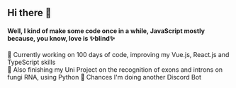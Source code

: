 ## Hi there 🖖
#### Well, I kind of make some code once in a while, JavaScript mostly because, you know, love is ✨blind✨
🌿 Currently working on 100 days of code, improving my Vue.js, React.js and TypeScript skills <br>
🍄 Also finishing my Uni Project on the recognition of exons and introns on fungi RNA, using Python
🤖 Chances I'm doing another Discord Bot


<!--
**sarahanduca/sarahanduca** is a ✨ _special_ ✨ repository because its `README.md` (this file) appears on your GitHub profile.

Here are some ideas to get you started:

- 🔭 I’m currently working on ...
- 🌱 I’m currently learning ...
- 👯 I’m looking to collaborate on ...
- 🤔 I’m looking for help with ...
- 💬 Ask me about ...
- 📫 How to reach me: ...
- 😄 Pronouns: ...
- ⚡ Fun fact: ...
-->
